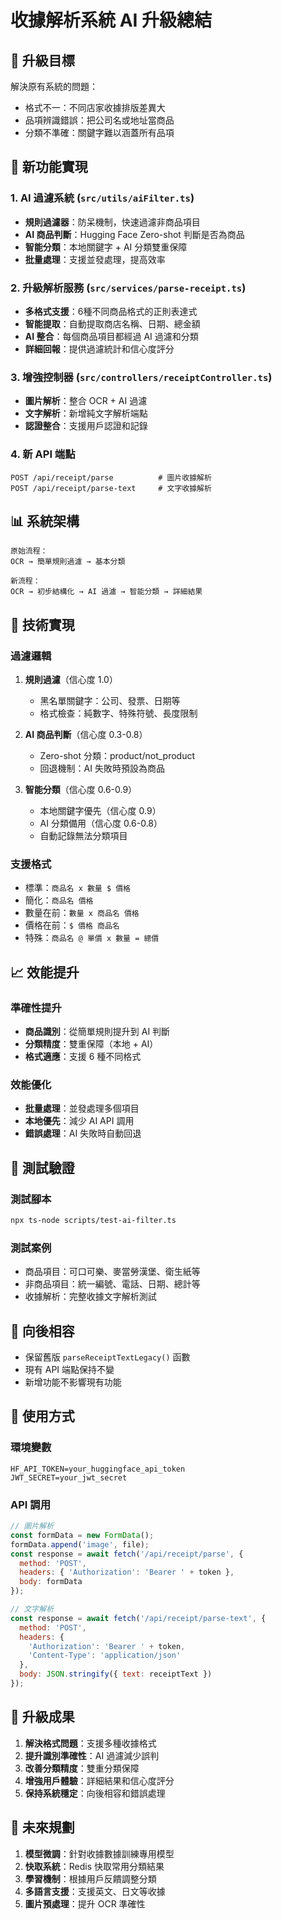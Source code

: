 # 收據解析系統 AI 升級總結

## 🎯 升級目標
解決原有系統的問題：
- 格式不一：不同店家收據排版差異大
- 品項辨識錯誤：把公司名或地址當商品
- 分類不準確：關鍵字難以涵蓋所有品項

## 🚀 新功能實現

### 1. AI 過濾系統 (`src/utils/aiFilter.ts`)
- **規則過濾器**：防呆機制，快速過濾非商品項目
- **AI 商品判斷**：Hugging Face Zero-shot 判斷是否為商品
- **智能分類**：本地關鍵字 + AI 分類雙重保障
- **批量處理**：支援並發處理，提高效率

### 2. 升級解析服務 (`src/services/parse-receipt.ts`)
- **多格式支援**：6種不同商品格式的正則表達式
- **智能提取**：自動提取商店名稱、日期、總金額
- **AI 整合**：每個商品項目都經過 AI 過濾和分類
- **詳細回報**：提供過濾統計和信心度評分

### 3. 增強控制器 (`src/controllers/receiptController.ts`)
- **圖片解析**：整合 OCR + AI 過濾
- **文字解析**：新增純文字解析端點
- **認證整合**：支援用戶認證和記錄

### 4. 新 API 端點
```
POST /api/receipt/parse          # 圖片收據解析
POST /api/receipt/parse-text     # 文字收據解析
```

## 📊 系統架構

```
原始流程：
OCR → 簡單規則過濾 → 基本分類

新流程：
OCR → 初步結構化 → AI 過濾 → 智能分類 → 詳細結果
```

## 🔧 技術實現

### 過濾邏輯
1. **規則過濾**（信心度 1.0）
   - 黑名單關鍵字：公司、發票、日期等
   - 格式檢查：純數字、特殊符號、長度限制

2. **AI 商品判斷**（信心度 0.3-0.8）
   - Zero-shot 分類：product/not_product
   - 回退機制：AI 失敗時預設為商品

3. **智能分類**（信心度 0.6-0.9）
   - 本地關鍵字優先（信心度 0.9）
   - AI 分類備用（信心度 0.6-0.8）
   - 自動記錄無法分類項目

### 支援格式
- 標準：`商品名 x 數量 $ 價格`
- 簡化：`商品名 價格`
- 數量在前：`數量 x 商品名 價格`
- 價格在前：`$ 價格 商品名`
- 特殊：`商品名 @ 單價 x 數量 = 總價`

## 📈 效能提升

### 準確性提升
- **商品識別**：從簡單規則提升到 AI 判斷
- **分類精度**：雙重保障（本地 + AI）
- **格式適應**：支援 6 種不同格式

### 效能優化
- **批量處理**：並發處理多個項目
- **本地優先**：減少 AI API 調用
- **錯誤處理**：AI 失敗時自動回退

## 🧪 測試驗證

### 測試腳本
```bash
npx ts-node scripts/test-ai-filter.ts
```

### 測試案例
- 商品項目：可口可樂、麥當勞漢堡、衛生紙等
- 非商品項目：統一編號、電話、日期、總計等
- 收據解析：完整收據文字解析測試

## 🔄 向後相容

- 保留舊版 `parseReceiptTextLegacy()` 函數
- 現有 API 端點保持不變
- 新增功能不影響現有功能

## 📝 使用方式

### 環境變數
```env
HF_API_TOKEN=your_huggingface_api_token
JWT_SECRET=your_jwt_secret
```

### API 調用
```javascript
// 圖片解析
const formData = new FormData();
formData.append('image', file);
const response = await fetch('/api/receipt/parse', {
  method: 'POST',
  headers: { 'Authorization': 'Bearer ' + token },
  body: formData
});

// 文字解析
const response = await fetch('/api/receipt/parse-text', {
  method: 'POST',
  headers: { 
    'Authorization': 'Bearer ' + token,
    'Content-Type': 'application/json'
  },
  body: JSON.stringify({ text: receiptText })
});
```

## 🎉 升級成果

1. **解決格式問題**：支援多種收據格式
2. **提升識別準確性**：AI 過濾減少誤判
3. **改善分類精度**：雙重分類保障
4. **增強用戶體驗**：詳細結果和信心度評分
5. **保持系統穩定**：向後相容和錯誤處理

## 🔮 未來規劃

1. **模型微調**：針對收據數據訓練專用模型
2. **快取系統**：Redis 快取常用分類結果
3. **學習機制**：根據用戶反饋調整分類
4. **多語言支援**：支援英文、日文等收據
5. **圖片預處理**：提升 OCR 準確性 